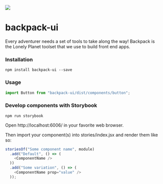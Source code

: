 ![](https://travis-ci.org/lonelyplanet/backpack-ui.svg?branch=master)

# backpack-ui
Every adventurer needs a set of tools to take along the way! Backpack is the Lonely Planet toolset that we use to build front end
apps.

### Installation

```shell
npm install backpack-ui --save
```

### Usage

```js
import Button from "backpack-ui/dist/components/button";
```

### Develop components with Storybook

```shell
npm run storybook
```

Open http://localhost:6006/ in your favorite web browser.

Then import your component(s) into stories/index.jsx and render them like so:

```js
storiesOf("Some component name", module)
  .add("Default", () => (
    <ComponentName />
  ))
  .add("Some variation", () => (
    <ComponentName prop="value" />
  ));
```
